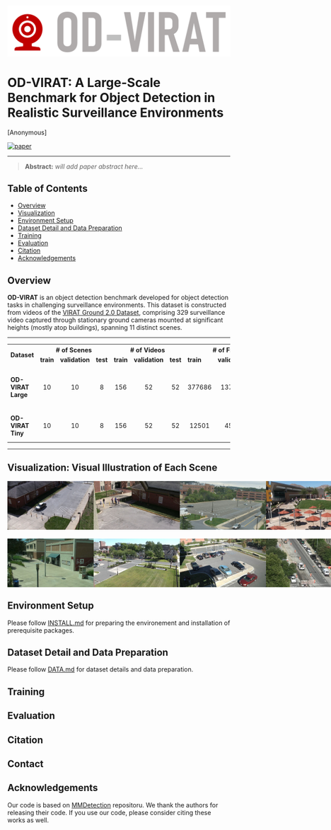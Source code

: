 <p align="center">
  <img src="Figures/od_virat.png" width="1000"/>
</p> 

# OD-VIRAT: A Large-Scale Benchmark for Object Detection in Realistic Surveillance Environments

[Anonymous]
<!-- [Hayat Ullah](https://scholar.google.com.pk/citations?user=xnXPj0UAAAAJ&hl=en),  -->
<!-- [Arslan Munir](https://people.cs.ksu.edu/~amunir/) -->


[![paper](https://img.shields.io/badge/IEEE-Paper-<COLOR>.svg)]()
<hr />

> **Abstract:**
>*will add paper abstract here...*

## Table of Contents
<!--ts-->
  <!-- * [News](#rocket-News) -->
   * [Overview](#overview)
   * [Visualization](#visualization-visual-illustration-of-each-scene)
   * [Environment Setup](#environment-setup)
   * [Dataset Detail and Data Preparation](#dataset-detail-and-data-preparation)
   * [Training](#training)
   * [Evaluation](#evaluation)
   * [Citation](#citation)
   * [Acknowledgements](#acknowledgements)
<!--te-->

<!-- ## News -->

## Overview

**OD-VIRAT** is an object detection benchmark developed for object detection tasks in challenging surveillance environments. This dataset is constructed from videos of the [VIRAT Ground 2.0 Dataset](https://viratdata.org/), comprising 329 surveillance video captured through stationary ground cameras mounted at significant heights (mostly atop buildings), spanning 11 distinct scenes.
<hr>
<table class="small-font-table">
  <tr>
    <th rowspan="2">Dataset</th>
    <th colspan="3"># of Scenes</th>
    <th colspan="3"># of Videos</th>
    <th colspan="3"># of Frames</th>
    <th rowspan="2">Resolution</th>
  </tr>
  <tr>
    <td><b>train</b></td>
    <td><b>validation</b></td>
    <td><b>test</b></td>
    <td><b>train</b></td>
    <td><b>validation</b></td>
    <td><b>test</b></td>
    <td><b>train</b></td>
    <td><b>validation</b></td>
    <td><b>test</b></td>
  </tr>
  <tr>
    <td><b>OD-VIRAT Large</b></td>
    <td><p align="center">10</td>
    <td><p align="center">10</td>
    <td><p align="center">8</td>
    <td><p align="center">156</td>
    <td><p align="center">52</td>
    <td><p align="center">52</td>
    <td><p align="center">377686</td>
    <td><p align="center">137971</td>
    <td><p align="center">84339</td>
    <td><p align="center">(1920 &times 1080),(1280 &times 720)</td>
  </tr>
   <tr>
    <td><b>OD-VIRAT Tiny</b></td>
    <td><p align="center">10</td>
    <td><p align="center">10</td>
    <td><p align="center">8</td>
    <td><p align="center">156</td>
    <td><p align="center">52</td>
    <td><p align="center">52</td>
    <td><p align="center">12501</td>
    <td><p align="center">4573</td>
    <td><p align="center">2786</td>
    <td><span style="font-size: smaller;">(1920 &times 1080),(1280 &times 720)</span></td>
  </tr>
</table>
<hr>

## Visualization: Visual Illustration of Each Scene 

<!-- First row of images -->
<div style="display: flex; justify-content: space-around;">
  <img src="Figures/Scene1.jpg" width="195px" />
  <img src="Figures/Scene2.jpg" width="195px" />
  <img src="Figures/Scene3.jpg" width="195px" />
  <img src="Figures/Scene4.jpg" width="195px" />
  <img src="Figures/Scene5.jpg" width="195px" />
</div> 

<!-- Second row of images -->
<p align="center">
<div style="display: flex; justify-content: space-around; margin-top: 20px;">
  <img src="Figures/Scene6.jpg" width="195px" />
  <img src="Figures/Scene7.jpg" width="195px" />
  <img src="Figures/Scene8.jpg" width="195px" />
  <img src="Figures/Scene9.jpg" width="195px" />
  <img src="Figures/Scene10.jpg" width="195px" />
</div> </p>
<!--
<p align="center">
  <img alt="Visualization Scuba Diving" src="figs/vis/scuba_diving.png" width="900"/>
</p>

<p align="center">
  <img alt="Visualization Threading Needle" src="figs/vis/threading_needle.png" width="900"/>
</p>

<p align="center">
  <img alt="Visualization Walking the Dog" src="figs/vis/walking_the_dog.png" width="900"/>
</p>

<p align="center">
  <img alt="Visualization Water Skiing" src="figs/vis/water_skiing.png" width="900"/>
</p>
-->

## Environment Setup
Please follow [INSTALL.md](./INSTALL.md) for preparing the environement and installation of prerequisite packages.

## Dataset Detail and Data Preparation

Please follow [DATA.md](./DATA.md) for dataset details and data preparation.

## Training
<!--
To train a Video-FocalNet on a video dataset from scratch, run:

```bash
python -m torch.distributed.launch --nproc_per_node <num-of-gpus-to-use>  main.py \
--cfg <config-file> --batch-size <batch-size-per-gpu> --output <output-directory> \
--opts DATA.ROOT path/to/root DATA.TRAIN_FILE train.csv DATA.VAL_FILE val.csv
```

Alternatively, the `DATA.ROOT`, `DATA.TRAIN_FILE`, and `DATA.VAL_FILE` paths can be set directly in the config files provided in the `configs` directory. We also provide bash scripts to train Video-FocalNets on various datasets in the `scripts` directory.

Additionally, the TRAIN.PRETRAINED_PATH can be set (either in the config file or bash script) to provide a pretrained model to initialize the weights. To initialize from the ImageNet-1K weights please refer to the [FocalNets](https://github.com/microsoft/FocalNet) repository and download the [FocalNet-T-SRF](https://github.com/microsoft/FocalNet/releases/download/v1.0.0/focalnet_tiny_srf.pth), [FocalNet-S-SRF](https://github.com/microsoft/FocalNet/releases/download/v1.0.0/focalnet_small_srf.pth) or [FocalNet-B-SRF](https://github.com/microsoft/FocalNet/releases/download/v1.0.0/focalnet_base_srf.pth) to initialize Video-FocalNet-T, Video-FocalNet-S or Video-FocalNet-B respectively. Alternatively, one of the provided pretrained Video-FocalNet models can also be utilized to initialize the weights. -->

## Evaluation
<!--
To evaluate pre-trained Video-FocalNets on your dataset:

```bash
python -m torch.distributed.launch --nproc_per_node <num-of-gpus-to-use>  main.py  --eval \
--cfg <config-file> --resume <checkpoint> \
--opts DATA.NUM_FRAMES 8 DATA.BATCH_SIZE 8 TEST.NUM_CLIP 4 TEST.NUM_CROP 3 DATA.ROOT path/to/root DATA.TRAIN_FILE train.csv DATA.VAL_FILE val.csv
```

For example, to evaluate the `Video-FocalNet-B` with a single GPU on Kinetics400:

```bash
python -m torch.distributed.launch --nproc_per_node 1  main.py  --eval \
--cfg configs/kinetics400/video_focalnet_base.yaml --resume video-focalnet_base_k400.pth \
--opts DATA.NUM_FRAMES 8 DATA.BATCH_SIZE 8 TEST.NUM_CLIP 4 TEST.NUM_CROP 3 DATA.ROOT path/to/root DATA.TRAIN_FILE train.csv DATA.VAL_FILE val.csv
```

Alternatively, the `DATA.ROOT`, `DATA.TRAIN_FILE`, and `DATA.VAL_FILE` paths can be set directly in the config files provided in the `configs` directory.
According to our experience and sanity checks, there is a reasonable random variation of about +/-0.3% top-1 accuracy when testing on different machines.

Additionally, the TRAIN.PRETRAINED_PATH can be set (either in the config file or bash script) to provide a pretrained model to initialize the weights. To initialize from the ImageNet-1K weights please refer to the [FocalNets](https://github.com/microsoft/FocalNet) repository and download the [FocalNet-T-SRF](https://github.com/microsoft/FocalNet/releases/download/v1.0.0/focalnet_tiny_srf.pth), [FocalNet-S-SRF](https://github.com/microsoft/FocalNet/releases/download/v1.0.0/focalnet_small_srf.pth) or [FocalNet-B-SRF](https://github.com/microsoft/FocalNet/releases/download/v1.0.0/focalnet_base_srf.pth) to initialize Video-FocalNet-T, Video-FocalNet-S or Video-FocalNet-B respectively. Alternatively, one of the provided pretrained Video-FocalNet models can also be utilized to initialize the weights. -->

## Citation

<!-- If you find our work, this repository, or pretrained models useful, please consider giving a star :star: and citation.
```bibtex
@InProceedings{Wasim_2023_ICCV,
    author    = {Wasim, Syed Talal and Khattak, Muhammad Uzair and Naseer, Muzammal and Khan, Salman and Shah, Mubarak and Khan, Fahad Shahbaz},
    title     = {Video-FocalNets: Spatio-Temporal Focal Modulation for Video Action Recognition},
    booktitle = {Proceedings of the IEEE/CVF International Conference on Computer Vision (ICCV)},
    year      = {2023},
}
``` -->

## Contact
<!-- If you have any questions, please create an issue on this repository or contact at hullah2024@fau.edu. -->

## Acknowledgements
Our code is based on [MMDetection](https://github.com/open-mmlab/mmdetection) repositoru. We thank the authors for releasing their code. If you use our code, please consider citing these works as well.
